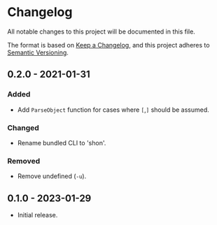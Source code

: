 # Changelog
All notable changes to this project will be documented in this file.

The format is based on [Keep a Changelog](https://keepachangelog.com/en/1.0.0/),
and this project adheres to [Semantic Versioning](https://semver.org/spec/v2.0.0.html).

## 0.2.0 - 2021-01-31
### Added
- Add `ParseObject` function for cases where `[`,`]` should be assumed.

### Changed
- Rename bundled CLI to 'shon'.

### Removed
- Remove undefined (`-u`).

## 0.1.0 - 2023-01-29

- Initial release.
